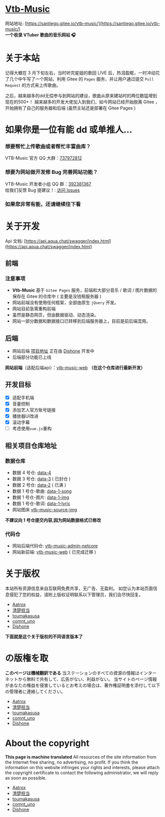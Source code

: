 # [Vtb-Music](https://santiego.gitee.io/vtb-music/)

网站地址: [https://santiego.gitee.io/vtb-music/](https://santiego.gitee.io/vtb-music/)  
**一个收录 VTuber 歌曲的音乐网站 🎧**

# 关于本站

记得大概在 3 月下旬左右，当时听完星姐的歌回 LIVE 后，热泪盈眶，一时冲动花了几个中午写了一个网站，利用 Gitee 的 `Pages` 服务，并让用户通过提交 `Pull Request` 的方式来上传歌曲。

之后，越来越多的dd无偿参与到网站的建设，歌曲从原来建站时的两位数猛增到现在的500+！ 
越来越多的开发大佬加入到我们，如今网站已经开始脱离 Gitee ，开始拥有了自己的服务器和后端 (虽然主站还是部署在 Gitee Pages )  

# 如果你是一位有能 dd 或单推人...

### 想要帮忙上传歌曲或者帮忙丰富曲库？

VTB-Music 官方 QQ 大群：[737972812](https://jq.qq.com/?_wv=1027&k=5EqZYKh)  

### 想要为网站做开发修 Bug 完善网站功能？

VTB-Music 开发者小组 QQ 群：[392381367](https://jq.qq.com/?_wv=1027&k=5jg8bYq)  
给我们反馈 Bug 提建议！: [访问 Issues](https://gitee.com/santiego/vtb-music/issues)

### 如果您非常有能，还请继续往下看

# 关于开发

Api 文档: [https://api.aqua.chat/swagger/index.html](https://api.aqua.chat/swagger/index.html)

## 前端

### 注意事项

- **Vtb-Music** 基于 `Gitee Pages` 服务，前端和大部分音乐 / 歌词 / 图片数据的保存在 Gitee 的仓库中 ( 主要是没钱租服务器 )
- 网站前端没有使用任何框架，全部由原生 `jQuery` 开发。
- 网站目前急需重构前端
- 虽然是静态网页，但由数据驱动、动态渲染。
- 网站一部分数据和数据接口已转移到后端服务器上，目前是前后端混用。

## 后端

- 网站后端 [项目地址](https://gitee.com/Dishone/vtb-music-admin-netcore) 正在由 [Dishone](https://gitee.com/Dishone) 开发中
- 后端部分功能已上线

**网站前端**（适配后端api）：[vtb-music-web](https://gitee.com/mrams/vtb-music-web) **（在这个仓库进行最新开发）**

## 开发目标

- [x] 适配手机端
- [x] 音量控制
- [x] 添加艺人官方账号链接
- [x] 播放器UI改进
- [x] 滚动字幕
- [ ] 考虑使用`vue.js`重构

## 相关项目仓库地址

### 数据仓库

- 数据 4 号仓: [data-4](https://gitee.com/santiego/vtb-music-source-data-4)
- 数据 3 号仓: [data-3](https://gitee.com/santiego/vtb-music-source-data-3) ( 已封仓 )
- 数据 2 号仓: [data-2](https://gitee.com/santiego/vtb-music-source-data-2) ( 已满 )
- 数据 1 号仓-歌曲: [data-1-song](https://gitee.com/santiego/vtb-music-source-song)
- 数据 1 号仓-图片: [data-1-img](https://gitee.com/santiego/vtb-music-source-img)
- 数据 1 号仓-歌词: [data-1-lyric](https://gitee.com/santiego/vtb-music-source-lyric)
- 网站图床 [vtb-music-source-img](https://gitee.com/santiego/vtb-music-source-img)

**不建议向 1 号仓提交内容,因为网站数据格式已修改**

### 代码仓

- 网站后端代码仓: [vtb-music-admin-netcore](https://gitee.com/Dishone/vtb-music-admin-netcore)
- 网站新前端: [vtb-music-web](https://gitee.com/mrams/vtb-music-web) ( 已完成迁移 )

# 关于版权
本站所有资源信息来自互联网免费共享，无广告、无盈利。
如您认为本站页面信息侵犯了您的权益，请附上版权证明联系以下管理员，我们会尽快回复。
- [Aatrox](https://gitee.com/Aatroxayi)
- [清楚担当](https://gitee.com/mima4561834)
- [toumakasusa](https://gitee.com/toumakasusa)
- [comnt_uno](https://gitee.com/comnt_uno)
- [Dishone](https://gitee.com/Dishone)

**下面就是这个关于版权的不同语言版本了**
# の版権を取
**このページは機械翻訳である**
当ステーションのすべての資源の情報はインターネットから無料で共有して、広告がない、利益がない。
当サイトのページ情報があなたの権益を侵害しているとお考えの場合は、著作権証明書を添付して以下の管理者に連絡してください。
- [Aatrox](https://gitee.com/Aatroxayi)
- [清楚担当](https://gitee.com/mima4561834)
- [toumakasusa](https://gitee.com/toumakasusa)
- [comnt_uno](https://gitee.com/comnt_uno)
- [Dishone](https://gitee.com/Dishone)

# About the copyright
**This page is machine translated**
All resources of the site information from the Internet free sharing, no advertising, no profit.
If you think the information on this website infringes your rights and interests, please attach the copyright certificate to contact the following administrator, we will reply as soon as possible.
- [Aatrox](https://gitee.com/Aatroxayi)
- [清楚担当](https://gitee.com/mima4561834)
- [toumakasusa](https://gitee.com/toumakasusa)
- [comnt_uno](https://gitee.com/comnt_uno)
- [Dishone](https://gitee.com/Dishone)
